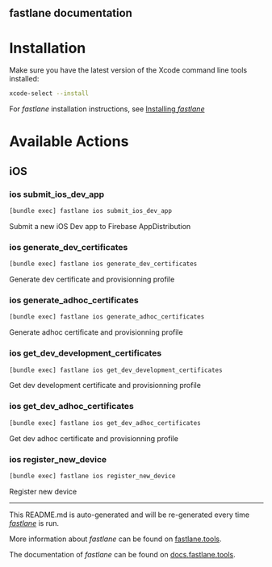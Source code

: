 fastlane documentation
----

# Installation

Make sure you have the latest version of the Xcode command line tools installed:

```sh
xcode-select --install
```

For _fastlane_ installation instructions, see [Installing _fastlane_](https://docs.fastlane.tools/#installing-fastlane)

# Available Actions

## iOS

### ios submit_ios_dev_app

```sh
[bundle exec] fastlane ios submit_ios_dev_app
```

Submit a new iOS Dev app to Firebase AppDistribution

### ios generate_dev_certificates

```sh
[bundle exec] fastlane ios generate_dev_certificates
```

Generate dev certificate and provisionning profile

### ios generate_adhoc_certificates

```sh
[bundle exec] fastlane ios generate_adhoc_certificates
```

Generate adhoc certificate and provisionning profile

### ios get_dev_development_certificates

```sh
[bundle exec] fastlane ios get_dev_development_certificates
```

Get dev development certificate and provisionning profile

### ios get_dev_adhoc_certificates

```sh
[bundle exec] fastlane ios get_dev_adhoc_certificates
```

Get dev adhoc certificate and provisionning profile

### ios register_new_device

```sh
[bundle exec] fastlane ios register_new_device
```

Register new device

----

This README.md is auto-generated and will be re-generated every time [_fastlane_](https://fastlane.tools) is run.

More information about _fastlane_ can be found on [fastlane.tools](https://fastlane.tools).

The documentation of _fastlane_ can be found on [docs.fastlane.tools](https://docs.fastlane.tools).
